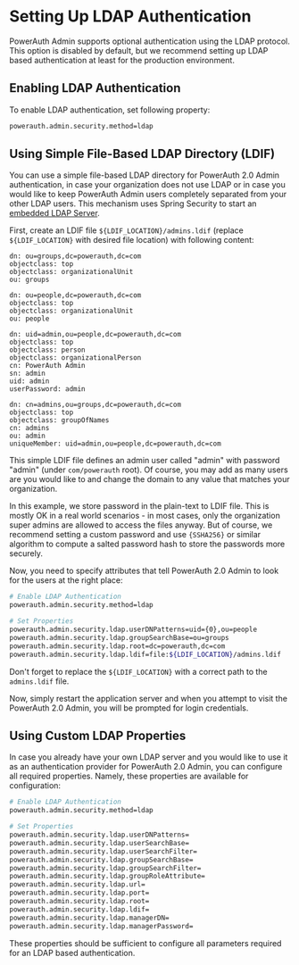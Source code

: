 # Setting Up LDAP Authentication

PowerAuth Admin supports optional authentication using the LDAP protocol. This option is disabled by default, but we recommend setting up LDAP based authentication at least for the production environment.

## Enabling LDAP Authentication

To enable LDAP authentication, set following property:

```sh
powerauth.admin.security.method=ldap
```

## Using Simple File-Based LDAP Directory (LDIF)

You can use a simple file-based LDAP directory for PowerAuth 2.0 Admin authentication, in case your organization does not use LDAP or in case you would like to keep PowerAuth Admin users completely separated from your other LDAP users. This mechanism uses Spring Security to start an [embedded LDAP Server](http://docs.spring.io/spring-security/site/docs/current/reference/htmlsingle/#using-an-embedded-test-server).

First, create an LDIF file `${LDIF_LOCATION}/admins.ldif` (replace `${LDIF_LOCATION}` with desired file location) with following content:

```
dn: ou=groups,dc=powerauth,dc=com
objectclass: top
objectclass: organizationalUnit
ou: groups

dn: ou=people,dc=powerauth,dc=com
objectclass: top
objectclass: organizationalUnit
ou: people

dn: uid=admin,ou=people,dc=powerauth,dc=com
objectclass: top
objectclass: person
objectclass: organizationalPerson
cn: PowerAuth Admin
sn: admin
uid: admin
userPassword: admin

dn: cn=admins,ou=groups,dc=powerauth,dc=com
objectclass: top
objectclass: groupOfNames
cn: admins
ou: admin
uniqueMember: uid=admin,ou=people,dc=powerauth,dc=com
```

This simple LDIF file defines an admin user called "admin" with password "admin" (under `com/powerauth` root). Of course, you may add as many users are you would like to and change the domain to any value that matches your organization.

In this example, we store password in the plain-text to LDIF file. This is mostly OK in a real world scenarios - in most cases, only the organization super admins are allowed to access the files anyway. But of course, we recommend setting a custom password and use `{SSHA256}` or similar algorithm to compute a salted password hash to store the passwords more securely.

Now, you need to specify attributes that tell PowerAuth 2.0 Admin to look for the users at the right place:

```sh
# Enable LDAP Authentication
powerauth.admin.security.method=ldap

# Set Properties
powerauth.admin.security.ldap.userDNPatterns=uid={0},ou=people
powerauth.admin.security.ldap.groupSearchBase=ou=groups
powerauth.admin.security.ldap.root=dc=powerauth,dc=com
powerauth.admin.security.ldap.ldif=file:${LDIF_LOCATION}/admins.ldif
```

Don't forget to replace the `${LDIF_LOCATION}` with a correct path to the `admins.ldif` file.

Now, simply restart the application server and when you attempt to visit the PowerAuth 2.0 Admin, you will be prompted for login credentials.

## Using Custom LDAP Properties

In case you already have your own LDAP server and you would like to use it as an authentication provider for PowerAuth 2.0 Admin, you can configure all required properties. Namely, these properties are available for configuration:

```sh
# Enable LDAP Authentication
powerauth.admin.security.method=ldap

# Set Properties
powerauth.admin.security.ldap.userDNPatterns=
powerauth.admin.security.ldap.userSearchBase=
powerauth.admin.security.ldap.userSearchFilter=
powerauth.admin.security.ldap.groupSearchBase=
powerauth.admin.security.ldap.groupSearchFilter=
powerauth.admin.security.ldap.groupRoleAttribute=
powerauth.admin.security.ldap.url=
powerauth.admin.security.ldap.port=
powerauth.admin.security.ldap.root=
powerauth.admin.security.ldap.ldif=
powerauth.admin.security.ldap.managerDN=
powerauth.admin.security.ldap.managerPassword=
```

These properties should be sufficient to configure all parameters required for an LDAP based authentication.
